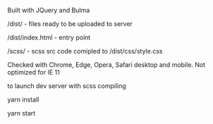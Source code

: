 Built with JQuery and Bulma


/dist/ - files ready to be uploaded to server

/dist/index.html - entry point


/scss/ - scss src code comipled to /dist/css/style.css

Checked with Chrome, Edge, Opera, Safari desktop and mobile. Not optimized for IE 11


to launch dev server with scss compiling

yarn install

yarn start